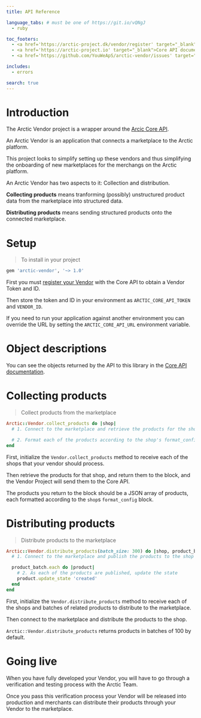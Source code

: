 ```yaml
---
title: API Reference

language_tabs: # must be one of https://git.io/vQNgJ
  - ruby

toc_footers:
  - <a href='https://arctic-project.dk/vendor/register' target="_blank">Register a Vendor</a>
  - <a href='https://arctic-project.io' target="_blank">Core API documentation</a>
  - <a href='https://github.com/YouWeApS/arctic-vendor/issues' target="_blank">Found a bug?</a>

includes:
  - errors

search: true
---
```


# Introduction

The Arctic Vendor project is a wrapper around the [Arcic Core API](https://arctic-project.io).

An Arctic Vendor is an application that connects a marketplace to the Arctic platform.

This project looks to simplify setting up these vendors and thus simplifying the onboarding of new marketplaces for the merchangs on the Arctic platform.

An Arctic Vendor has two aspects to it: Collection and distribution.

**Collecting products** means tranforming (possibly) unstructured product data
from the marketplace into structured data.

**Distributing products** means sending structured products onto the connected
marketplace.

# Setup

> To install in your project

```ruby
gem 'arctic-vendor', '~> 1.0'
```

First you must [register your Vendor](https://arctic-project.dk/vendor/register)
with the Core API to obtain a Vendor Token and ID.

Then store the token and ID in your environment as `ARCTIC_CORE_API_TOKEN` and `VENDOR_ID`.

If you need to run your application against another environment you can override
the URL by setting the `ARCTIC_CORE_API_URL` environment variable.

# Object descriptions

You can see the objects returned by the API to this library in the [Core API documentation](https://arctic-vendor.io).

# Collecting products

> Collect products from the marketplace

```ruby
Arctic::Vendor.collect_products do |shop|
  # 1. Connect to the marketplace and retrieve the products for the shop

  # 2. Format each of the products according to the shop's format_config
end
```

First, initialize the `Vendor.collect_products` method to receive each of the
shops that your vendor should process.

Then retrieve the products for that shop, and return them to the block, and the
Vendor Project will send them to the Core API.

The products you return to the block should be a JSON array of products, each
formatted according to the `shop`s `format_config` block.

# Distributing products

> Distribute products to the marketplace

```ruby
Arctic::Vendor.distribute_products(batch_size: 300) do |shop, product_batch|
  # 1. Connect to the marketplace and publish the products to the shop

  product_batch.each do |product|
    # 2. As each of the products are published, update the state
    product.update_state 'created'
  end
end
```

First, initialize the `Vendor.distribute_products` method to receive each of the
shops and batches of related products to distribute to the marketplace.

Then connect to the marketplace and distribute the products to the shop.

<aside class="notice">
<code>Arctic::Vendor.distribute_products</code> returns products in batches of 100 by default.
</aside>

# Going live

When you have fully developed your Vendor, you will have to go through a
verification and testing process with the Arctic Team.

Once you pass this verification process your Vendor will be released into
production and merchants can distribute their products through your Vendor to
the marketplace.
